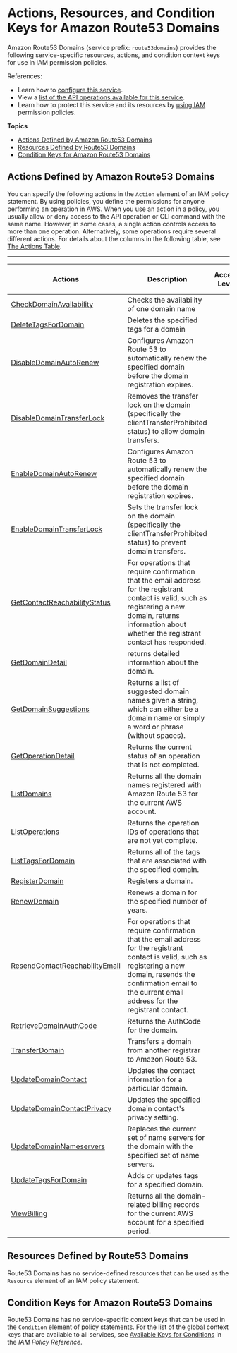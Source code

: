 # Actions, Resources, and Condition Keys for Amazon Route53 Domains<a name="list_amazonroute53domains"></a>

Amazon Route53 Domains \(service prefix: `route53domains`\) provides the following service\-specific resources, actions, and condition context keys for use in IAM permission policies\.

References:
+ Learn how to [configure this service](http://docs.aws.amazon.com/Route53/latest/DeveloperGuide/)\.
+ View a [list of the API operations available for this service](http://docs.aws.amazon.com/Route53/latest/APIReference/)\.
+ Learn how to protect this service and its resources by [using IAM](http://docs.aws.amazon.com/Route53/latest/DeveloperGuide/DeveloperGuide/auth-and-access-control.html) permission policies\.

**Topics**
+ [Actions Defined by Amazon Route53 Domains](#amazonroute53domains-actions-as-permissions)
+ [Resources Defined by Route53 Domains](#amazonroute53domains-resources-for-iam-policies)
+ [Condition Keys for Amazon Route53 Domains](#amazonroute53domains-policy-keys)

## Actions Defined by Amazon Route53 Domains<a name="amazonroute53domains-actions-as-permissions"></a>

You can specify the following actions in the `Action` element of an IAM policy statement\. By using policies, you define the permissions for anyone performing an operation in AWS\. When you use an action in a policy, you usually allow or deny access to the API operation or CLI command with the same name\. However, in some cases, a single action controls access to more than one operation\. Alternatively, some operations require several different actions\. For details about the columns in the following table, see [The Actions Table](reference_policies_actions-resources-contextkeys.md#actions_table)\.


****  

| Actions | Description | Access Level | Resource Types \(\*required\) | Condition Keys | Dependent Actions | 
| --- | --- | --- | --- | --- | --- | 
| [CheckDomainAvailability](http://docs.aws.amazon.com/Route53/latest/APIReference/API_domains_CheckDomainAvailability.html) | Checks the availability of one domain name |   |  |  |  | 
| [DeleteTagsForDomain](http://docs.aws.amazon.com/Route53/latest/APIReference/API_domains_DeleteTagsForDomain.html) | Deletes the specified tags for a domain |   |  |  |  | 
| [DisableDomainAutoRenew](http://docs.aws.amazon.com/Route53/latest/APIReference/API_domains_DisableDomainAutoRenew.html) | Configures Amazon Route 53 to automatically renew the specified domain before the domain registration expires\. |   |  |  |  | 
| [DisableDomainTransferLock](http://docs.aws.amazon.com/Route53/latest/APIReference/API_domains_DisableDomainTransferLock.html) | Removes the transfer lock on the domain \(specifically the clientTransferProhibited status\) to allow domain transfers\. |   |  |  |  | 
| [EnableDomainAutoRenew](http://docs.aws.amazon.com/Route53/latest/APIReference/API_domains_DisableDomainAutoRenew.html) | Configures Amazon Route 53 to automatically renew the specified domain before the domain registration expires\. |   |  |  |  | 
| [EnableDomainTransferLock](http://docs.aws.amazon.com/Route53/latest/APIReference/API_domains_EnableDomainTransferLock.html) | Sets the transfer lock on the domain \(specifically the clientTransferProhibited status\) to prevent domain transfers\. |   |  |  |  | 
| [GetContactReachabilityStatus](http://docs.aws.amazon.com/Route53/latest/APIReference/API_domains_GetContactReachabilityStatus.html) | For operations that require confirmation that the email address for the registrant contact is valid, such as registering a new domain, returns information about whether the registrant contact has responded\. |   |  |  |  | 
| [GetDomainDetail](http://docs.aws.amazon.com/Route53/latest/APIReference/API_domains_GetDomainDetail.html) | returns detailed information about the domain\. |   |  |  |  | 
| [GetDomainSuggestions](http://docs.aws.amazon.com/Route53/latest/APIReference/API_domains_GetDomainSuggestions.html) | Returns a list of suggested domain names given a string, which can either be a domain name or simply a word or phrase \(without spaces\)\. |   |  |  |  | 
| [GetOperationDetail](http://docs.aws.amazon.com/Route53/latest/APIReference/API_domains_GetOperationDetail.html) | Returns the current status of an operation that is not completed\. |   |  |  |  | 
| [ListDomains](http://docs.aws.amazon.com/Route53/latest/APIReference/API_domains_ListDomains.html) | Returns all the domain names registered with Amazon Route 53 for the current AWS account\. |   |  |  |  | 
| [ListOperations](http://docs.aws.amazon.com/Route53/latest/APIReference/API_domains_ListOperations.html) | Returns the operation IDs of operations that are not yet complete\. |   |  |  |  | 
| [ListTagsForDomain](http://docs.aws.amazon.com/Route53/latest/APIReference/API_domains_ListTagsForDomain.html) | Returns all of the tags that are associated with the specified domain\. |   |  |  |  | 
| [RegisterDomain](http://docs.aws.amazon.com/Route53/latest/APIReference/API_domains_RegisterDomain.html) | Registers a domain\. |   |  |  |  | 
| [RenewDomain](http://docs.aws.amazon.com/Route53/latest/APIReference/API_domains_RenewDomain.html) | Renews a domain for the specified number of years\. |   |  |  |  | 
| [ResendContactReachabilityEmail](http://docs.aws.amazon.com/Route53/latest/APIReference/API_domains_ResendContactReachabilityEmail.html) | For operations that require confirmation that the email address for the registrant contact is valid, such as registering a new domain, resends the confirmation email to the current email address for the registrant contact\. |   |  |  |  | 
| [RetrieveDomainAuthCode](http://docs.aws.amazon.com/Route53/latest/APIReference/API_domains_RetrieveDomainAuthCode.html) | Returns the AuthCode for the domain\. |   |  |  |  | 
| [TransferDomain](http://docs.aws.amazon.com/Route53/latest/APIReference/API_domains_TransferDomain.html) | Transfers a domain from another registrar to Amazon Route 53\. |   |  |  |  | 
| [UpdateDomainContact](http://docs.aws.amazon.com/Route53/latest/APIReference/API_domains_UpdateDomainContact.html) | Updates the contact information for a particular domain\. |   |  |  |  | 
| [UpdateDomainContactPrivacy](http://docs.aws.amazon.com/Route53/latest/APIReference/API_domains_UpdateDomainContactPrivacy.html) | Updates the specified domain contact's privacy setting\. |   |  |  |  | 
| [UpdateDomainNameservers](http://docs.aws.amazon.com/Route53/latest/APIReference/API_domains_UpdateDomainNameservers.html) | Replaces the current set of name servers for the domain with the specified set of name servers\. |   |  |  |  | 
| [UpdateTagsForDomain](http://docs.aws.amazon.com/Route53/latest/APIReference/API_domains_UpdateTagsForDomain.html) | Adds or updates tags for a specified domain\. |   |  |  |  | 
| [ViewBilling](http://docs.aws.amazon.com/Route53/latest/APIReference/API_domains_ViewBilling.html) | Returns all the domain\-related billing records for the current AWS account for a specified period\. |   |  |  |  | 

## Resources Defined by Route53 Domains<a name="amazonroute53domains-resources-for-iam-policies"></a>

Route53 Domains has no service\-defined resources that can be used as the `Resource` element of an IAM policy statement\.

## Condition Keys for Amazon Route53 Domains<a name="amazonroute53domains-policy-keys"></a>

Route53 Domains has no service\-specific context keys that can be used in the `Condition` element of policy statements\. For the list of the global context keys that are available to all services, see [Available Keys for Conditions](http://docs.aws.amazon.com/IAM/latest/UserGuide/reference_policies_condition-keys.html#AvailableKeys) in the *IAM Policy Reference*\.